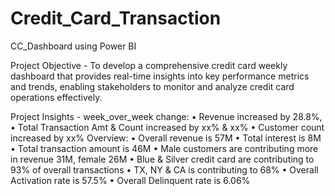 # Credit_Card_Transaction
CC_Dashboard using Power BI


Project Objective - To develop a comprehensive credit card weekly dashboard that provides real-time insights into key performance metrics and trends, enabling stakeholders to monitor and analyze credit card operations effectively. 

Project Insights - 
week_over_week change:
• Revenue increased by 28.8%,
• Total Transaction Amt & Count increased by xx% & xx%
• Customer count increased by xx%
Overview:
• Overall revenue is 57M
• Total interest is 8M
• Total transaction amount is 46M
• Male customers are contributing more in revenue 31M, female 26M
• Blue & Silver credit card are contributing to 93% of overall transactions
• TX, NY & CA is contributing to 68%
• Overall Activation rate is 57.5%
• Overall Delinquent rate is 6.06%
